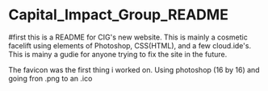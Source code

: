 # Capital_Impact_Group_README

#first this is a README for CIG's new website. This is mainly a cosmetic facelift using elements of Photoshop, 
CSS(HTML), and a few cloud.ide's.  This is mainy a gudie for anyone trying to fix the site in the future. 

The favicon was the first thing i worked on. Using photoshop (16 by 16) and going fron .png to an .ico 

